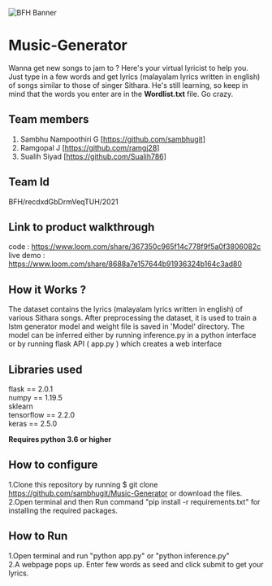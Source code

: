 ![BFH Banner](https://trello-attachments.s3.amazonaws.com/542e9c6316504d5797afbfb9/542e9c6316504d5797afbfc1/39dee8d993841943b5723510ce663233/Frame_19.png)
# Music-Generator
Wanna get new songs to jam to ? Here's your virtual lyricist to help you. Just type in a few words and get lyrics (malayalam lyrics written in english) of songs similar to those of singer Sithara. He's still learning, so keep in mind that the words you enter are in the **Wordlist.txt** file. Go crazy.

## Team members
1. Sambhu Nampoothiri G [https://github.com/sambhugit]
2. Ramgopal J [https://github.com/ramgj28]
3. Sualih Siyad [https://github.com/Sualih786]
## Team Id
BFH/recdxdGbDrmVeqTUH/2021
## Link to product walkthrough
code : https://www.loom.com/share/367350c965f14c778f9f5a0f3806082c  
live demo : https://www.loom.com/share/8688a7e157644b91936324b164c3ad80
## How it Works ?
The dataset contains the lyrics (malayalam lyrics written in english) of various Sithara songs. After preprocessing the dataset, it is used to train a lstm generator model and weight file is saved in 'Model' directory. The model can be inferred either by running inference.py in a python interface or by running flask API ( app.py ) which creates a web interface
## Libraries used
flask == 2.0.1  
numpy == 1.19.5  
sklearn    
tensorflow == 2.2.0    
keras == 2.5.0

**Requires python 3.6 or higher**

## How to configure
1.Clone this repository by running $ git clone https://github.com/sambhugit/Music-Generator or download the files.  
2.Open terminal and then Run command "pip install -r requirements.txt" for installing the required packages.  

## How to Run
1.Open terminal and run "python app.py" or "python inference.py"  
2.A webpage pops up. Enter few words as seed and click submit to get your lyrics.
